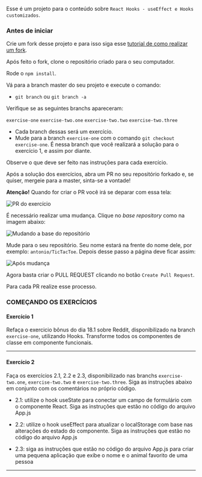 Esse é um projeto para o conteúdo sobre `React Hooks - useEffect e Hooks customizados`.

### Antes de iniciar

Crie um fork desse projeto e para isso siga esse [tutorial de como realizar um fork](https://guides.github.com/activities/forking/).

Após feito o fork, clone o repositório criado para o seu computador.

Rode o `npm install`.

Vá para a branch master do seu projeto e execute o comando:
- `git branch` ou `git branch -a`

Verifique se as seguintes branchs apareceram:

  `exercise-one`
  `exercise-two.one`
  `exercise-two.two`
  `exercise-two.three`

- Cada branch dessas será um exercício.
- Mude para a branch `exercise-one` com o comando `git checkout exercise-one`. É nessa branch que você realizará a solução para o exercício 1, e assim por diante.

Observe o que deve ser feito nas instruções para cada exercício.

Após a solução dos exercícios, abra um PR no seu repositório forkado e, se quiser, mergeie para a master, sinta-se a vontade!

**Atenção!** Quando for criar o PR você irá se deparar com essa tela:

![PR do exercício](images/example-pr.png)

É necessário realizar uma mudança. Clique no *base repository* como na imagem abaixo:

![Mudando a base do repositório](images/change-base.png)

Mude para o seu repositório. Seu nome estará na frente do nome dele, por exemplo: `antonio/TicTacToe`. Depois desse passo a página deve ficar assim:

![Após mudança](images/after-change.png)

Agora basta criar o PULL REQUEST clicando no botão `Create Pull Request`.

Para cada PR realize esse processo.

### COMEÇANDO OS EXERCÍCIOS

#### Exercício 1

Refaça o exercicio bônus do dia 18.1 sobre Reddit, disponibilizado na branch `exercise-one`, utilizando Hooks. Transforme todos os componentes de classe em componente funcionais.

---

#### Exercício 2

Faça os exercícios 2.1, 2.2 e 2.3, disponibilizado nas branchs `exercise-two.one`, `exercise-two.two` e `exercise-two.three`. Siga as instruções abaixo em conjunto com os comentários no próprio código.

- 2.1: utilize o hook useState para conectar um campo de formulário com o componente React. Siga as instruções que estão no código do arquivo App.js

- 2.2: utilize o hook useEffect para atualizar o localStorage com base nas alterações do estado do componente. Siga as instruções que estão no código do arquivo App.js

- 2.3: siga as instruções que estão no código do arquivo App.js para criar uma pequena aplicação que exibe o nome e o animal favorito de uma pessoa

---
